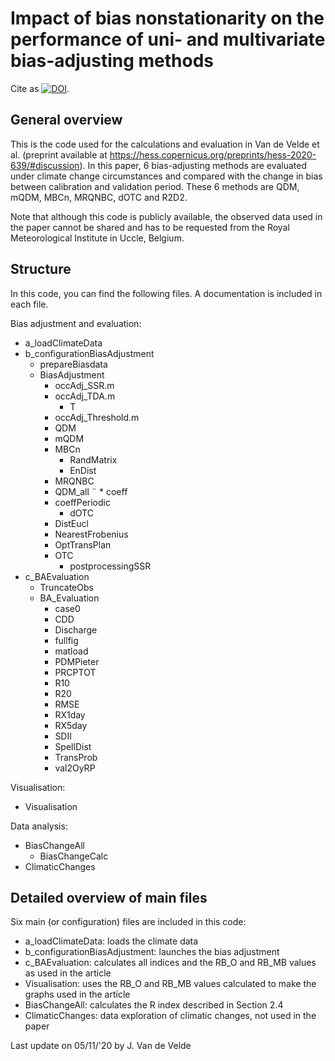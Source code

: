 # Impact of bias nonstationarity on the performance of uni- and multivariate bias-adjusting methods

Cite as [![DOI](https://zenodo.org/badge/310344526.svg)](https://zenodo.org/badge/latestdoi/310344526).

## General overview

This is the code used for the calculations and evaluation in Van de Velde et al. (preprint available at https://hess.copernicus.org/preprints/hess-2020-639/#discussion). 
In this paper, 6 bias-adjusting methods are evaluated under climate change circumstances and compared with the change in bias between calibration and validation period. These 6 methods are QDM, mQDM, MBCn, MRQNBC, dOTC and R2D2.

Note that although this code is publicly available, the observed data used in the paper cannot be shared and has to be requested from the Royal Meteorological Institute in Uccle, Belgium.

## Structure

In this code, you can find the following files. A documentation is included in each file.

Bias adjustment and evaluation:

* a_loadClimateData
* b_configurationBiasAdjustment
  * prepareBiasdata
  * BiasAdjustment
      * occAdj_SSR.m
      * occAdj_TDA.m
        * T
      * occAdj_Threshold.m
      * QDM
      * mQDM
      * MBCn
        * RandMatrix
        * EnDist
      * MRQNBC
	* QDM_all
¨	* coeff
   	* coeffPeriodic
      * dOTC
	* DistEucl
	* NearestFrobenius
	* OptTransPlan
	* OTC 
      * postprocessingSSR
* c_BAEvaluation
  * TruncateObs
  * BA_Evaluation
    * case0
    * CDD
    * Discharge
    * fullfig
    * matload
    * PDMPieter
    * PRCPTOT
    * R10
    * R20
    * RMSE
    * RX1day
    * RX5day
    * SDII
    * SpellDist
    * TransProb
    * val2OyRP

Visualisation:

* Visualisation

Data analysis:

* BiasChangeAll
  * BiasChangeCalc
* ClimaticChanges


## Detailed overview of main files

Six main (or configuration) files are included in this code:
* a_loadClimateData: loads the climate data
* b_configurationBiasAdjustment: launches the bias adjustment
* c_BAEvaluation: calculates all indices and the RB_O and RB_MB values as used in the article
* Visualisation: uses the RB_O and RB_MB values calculated to make the graphs used in the article
* BiasChangeAll: calculates the R index described in Section 2.4
* ClimaticChanges: data exploration of climatic changes, not used in the paper

Last update on 05/11/'20 by J. Van de Velde

